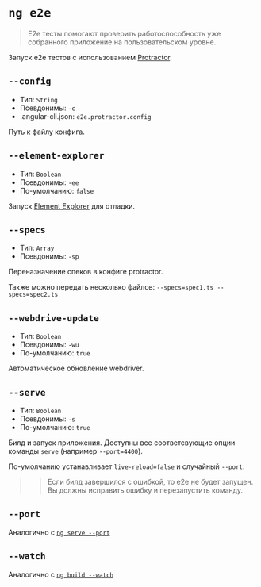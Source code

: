 # `ng e2e`

> E2e тесты помогают проверить работоспособность уже собранного приложение на пользовательском уровне.

Запуск e2e тестов с использованием [Protractor](https://angular.github.io/protractor/).

## `--config`

* Тип: `String`
* Псевдонимы: `-c`
* .angular-cli.json: `e2e.protractor.config`

Путь к файлу конфига.


## `--element-explorer`

* Тип: `Boolean`
* Псевдонимы: `-ee`
* По-умолчанию: `false`

Запуск [Element Explorer](https://github.com/angular/protractor/blob/master/docs/debugging.md#testing-out-protractor-interactively) для отладки.


## `--specs`

* Тип: `Array`
* Псевдонимы: `-sp`

Переназначение спеков в конфиге protractor.

Также можно передать несколько файлов: `--specs=spec1.ts --specs=spec2.ts`


## `--webdrive-update`

* Тип: `Boolean`
* Псевдонимы: `-wu`
* По-умолчанию: `true`

Автоматическое обновление webdriver.


## `--serve`

* Тип: `Boolean`
* Псевдонимы: `-s`
* По-умолчанию: `true`

Билд и запуск приложения. Доступны все соответсвующие опции команды `serve` (например `--port=4400`).

По-умолчанию устанавливает `live-reload=false` и случайный `--port`.

>> Если билд завершился с ошибкой, то e2e не будет запущен. Вы должны исправить ошибку и перезапустить команду. 
 

## `--port`

Аналогично с [`ng serve --port`](#ng-serve-port)


## `--watch`

Аналогично с [`ng build --watch`](#ng-build-watch)
